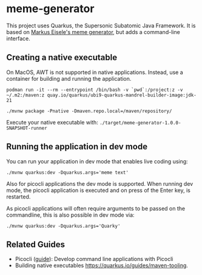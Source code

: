 # meme-generator

This project uses Quarkus, the Supersonic Subatomic Java Framework.
It is based on [Markus Eisele's meme generator](https://www.the-main-thread.com/p/quarkus-java-meme-generator-api), but
adds a command-line interface.

## Creating a native executable

On MacOS, AWT is not supported in native applications.
Instead, use a container for building and running the application.

```shell
podman run -it --rm --entrypoint /bin/bash -v `pwd`:/project:z -v ~/.m2:/maven:z quay.io/quarkus/ubi9-quarkus-mandrel-builder-image:jdk-21
```

```shell
./mvnw package -Pnative -Dmaven.repo.local=/maven/repository/
```

Execute your native executable with: `./target/meme-generator-1.0.0-SNAPSHOT-runner`

## Running the application in dev mode

You can run your application in dev mode that enables live coding using:

```shell script
./mvnw quarkus:dev -Dquarkus.args='meme text'
```

Also for picocli applications the dev mode is supported. When running dev mode, the picocli application is executed and
on press of the Enter key, is restarted.

As picocli applications will often require arguments to be passed on the commandline, this is also possible in dev mode
via:

```shell script
./mvnw quarkus:dev -Dquarkus.args='Quarky'
```

## Related Guides

- Picocli ([guide](https://quarkus.io/guides/picocli)): Develop command line applications with Picocli
- Building native executables <https://quarkus.io/guides/maven-tooling>.

